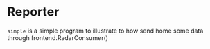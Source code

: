# Reporter

`simple` is a simple program to illustrate to how send home some data through frontend.RadarConsumer()
